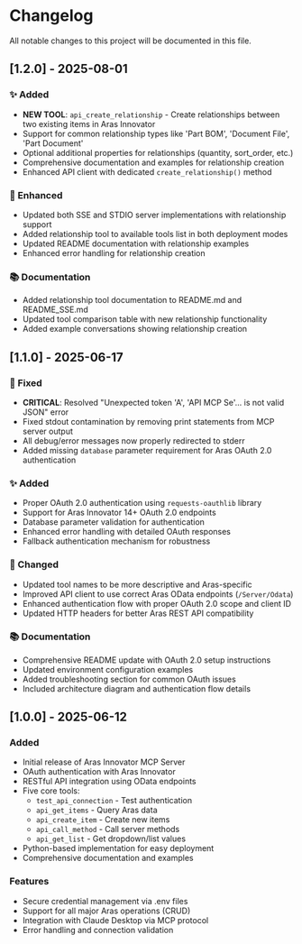 # Changelog

All notable changes to this project will be documented in this file.

## [1.2.0] - 2025-08-01

### ✨ Added
- **NEW TOOL**: `api_create_relationship` - Create relationships between two existing items in Aras Innovator
- Support for common relationship types like 'Part BOM', 'Document File', 'Part Document'
- Optional additional properties for relationships (quantity, sort_order, etc.)
- Comprehensive documentation and examples for relationship creation
- Enhanced API client with dedicated `create_relationship()` method

### 🔧 Enhanced
- Updated both SSE and STDIO server implementations with relationship support
- Added relationship tool to available tools list in both deployment modes
- Updated README documentation with relationship examples
- Enhanced error handling for relationship creation

### 📚 Documentation
- Added relationship tool documentation to README.md and README_SSE.md
- Updated tool comparison table with new relationship functionality
- Added example conversations showing relationship creation

## [1.1.0] - 2025-06-17

### 🔧 Fixed
- **CRITICAL**: Resolved "Unexpected token 'A', 'API MCP Se'... is not valid JSON" error
- Fixed stdout contamination by removing print statements from MCP server output
- All debug/error messages now properly redirected to stderr
- Added missing `database` parameter requirement for Aras OAuth 2.0 authentication

### ✨ Added
- Proper OAuth 2.0 authentication using `requests-oauthlib` library
- Support for Aras Innovator 14+ OAuth 2.0 endpoints
- Database parameter validation for authentication
- Enhanced error handling with detailed OAuth responses
- Fallback authentication mechanism for robustness

### 🔄 Changed
- Updated tool names to be more descriptive and Aras-specific
- Improved API client to use correct Aras OData endpoints (`/Server/Odata`)
- Enhanced authentication flow with proper OAuth 2.0 scope and client ID
- Updated HTTP headers for better Aras REST API compatibility

### 📚 Documentation
- Comprehensive README update with OAuth 2.0 setup instructions
- Updated environment configuration examples
- Added troubleshooting section for common OAuth issues
- Included architecture diagram and authentication flow details

## [1.0.0] - 2025-06-12

### Added
- Initial release of Aras Innovator MCP Server
- OAuth authentication with Aras Innovator
- RESTful API integration using OData endpoints
- Five core tools:
  - `test_api_connection` - Test authentication
  - `api_get_items` - Query Aras data
  - `api_create_item` - Create new items
  - `api_call_method` - Call server methods
  - `api_get_list` - Get dropdown/list values
- Python-based implementation for easy deployment
- Comprehensive documentation and examples

### Features
- Secure credential management via .env files
- Support for all major Aras operations (CRUD)
- Integration with Claude Desktop via MCP protocol
- Error handling and connection validation 